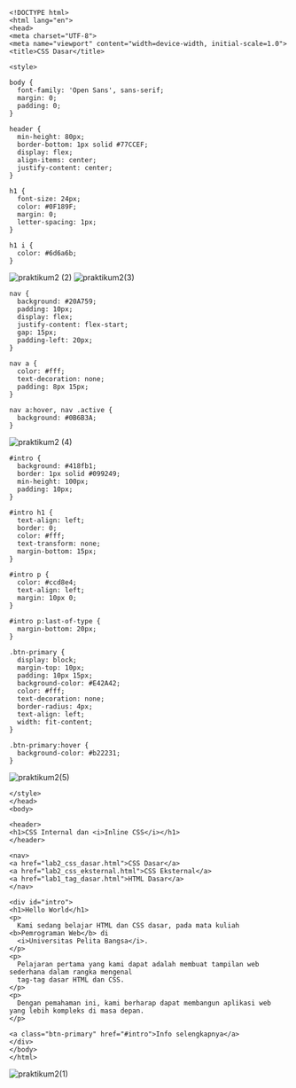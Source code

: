     <!DOCTYPE html>
    <html lang="en">
    <head>
    <meta charset="UTF-8">
    <meta name="viewport" content="width=device-width, initial-scale=1.0">
    <title>CSS Dasar</title>

    <style>
    
    body {
      font-family: 'Open Sans', sans-serif;
      margin: 0;
      padding: 0;
    }

    header {
      min-height: 80px;
      border-bottom: 1px solid #77CCEF;
      display: flex;
      align-items: center;
      justify-content: center;
    }

    h1 {
      font-size: 24px;
      color: #0F189F;
      margin: 0;
      letter-spacing: 1px;
    }

    h1 i {
      color: #6d6a6b;
    }
![praktikum2 (2)](https://github.com/user-attachments/assets/9f655b04-173c-419e-a4d0-139fab8639b5)
![praktikum2(3)](https://github.com/user-attachments/assets/d6711013-082d-445e-8ccb-4ca2b3214e53)

    nav {
      background: #20A759;
      padding: 10px;
      display: flex;
      justify-content: flex-start; 
      gap: 15px;
      padding-left: 20px; 
    }

    nav a {
      color: #fff;
      text-decoration: none;
      padding: 8px 15px;
    }

    nav a:hover, nav .active {
      background: #0B6B3A;
    }
![praktikum2 (4)](https://github.com/user-attachments/assets/6d4a4877-c806-4a03-a947-d6df283fb9b8)

    #intro {
      background: #418fb1;
      border: 1px solid #099249;
      min-height: 100px;
      padding: 10px;
    }

    #intro h1 {
      text-align: left;
      border: 0;
      color: #fff;
      text-transform: none;
      margin-bottom: 15px; 
    }

    #intro p {
      color: #ccd8e4;
      text-align: left;
      margin: 10px 0; 
    }

    #intro p:last-of-type {
      margin-bottom: 20px; 
    }

    .btn-primary {
      display: block;
      margin-top: 10px;
      padding: 10px 15px;
      background-color: #E42A42;
      color: #fff;
      text-decoration: none;
      border-radius: 4px;
      text-align: left;
      width: fit-content;
    }

    .btn-primary:hover {
      background-color: #b22231;
    } 
  ![praktikum2(5)](https://github.com/user-attachments/assets/5e529a81-49b3-49e9-a5dc-f072ab39732b)

    </style>
    </head>
    <body>

    <header>
    <h1>CSS Internal dan <i>Inline CSS</i></h1>
    </header>

    <nav>
    <a href="lab2_css_dasar.html">CSS Dasar</a>
    <a href="lab2_css_eksternal.html">CSS Eksternal</a>
    <a href="lab1_tag_dasar.html">HTML Dasar</a>
    </nav>

    <div id="intro">
    <h1>Hello World</h1>
    <p>
      Kami sedang belajar HTML dan CSS dasar, pada mata kuliah <b>Pemrograman Web</b> di 
      <i>Universitas Pelita Bangsa</i>.
    </p>
    <p>
      Pelajaran pertama yang kami dapat adalah membuat tampilan web sederhana dalam rangka mengenal 
      tag-tag dasar HTML dan CSS.
    </p>
    <p>
      Dengan pemahaman ini, kami berharap dapat membangun aplikasi web yang lebih kompleks di masa depan.
    </p>

    <a class="btn-primary" href="#intro">Info selengkapnya</a>
    </div>
    </body>
    </html>
![praktikum2(1)](https://github.com/user-attachments/assets/d336765a-db31-4b0c-8fb5-5732bfe3c891)

  
